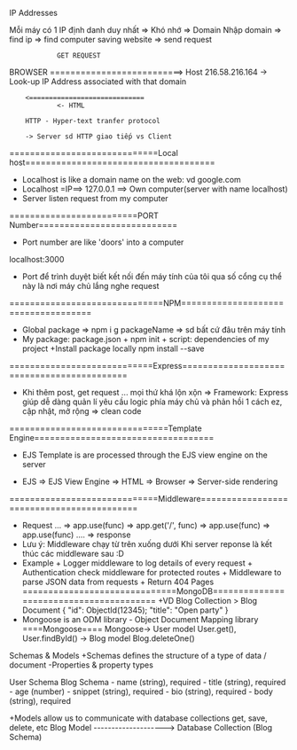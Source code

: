 IP Addresses

Mỗi máy có 1 IP định danh duy nhất => Khó nhớ => Domain
Nhập domain => find ip => find computer saving website => send request

                GET REQUEST
BROWSER  ==========================> Host 216.58.216.164
            -> Look-up IP Address
            associated with that domain

        <=============================
                <- HTML

        HTTP - Hyper-text tranfer protocol

        -> Server sd HTTP giao tiếp vs Client


=============================Local host=====================================
+ Localhost is like a domain name on the web: vd google.com
+ Localhost =IP==> 127.0.0.1 ==> Own computer(server with name localhost)
+ Server listen request from my computer

 =========================PORT Number===========================
 + Port number are like 'doors' into a computer

 localhost:3000
 + Port để trình duyệt biết kết nối đến máy tính của tôi qua số cổng cụ thể này là nơi máy chủ lắng nghe request

 ==============================NPM====================================
 + Global package => npm i g packageName => sd bất cứ đâu trên máy tính
 + My package: package.json 
        + npm init
        + script: dependencies of my project
 +Install package locally npm install --save 

 ============================Express===========================================
 + Khi thêm post, get request ... mọi thứ khá lộn xộn
 => Framework: Express giúp dễ dàng quản lí yêu cầu logic phía máy chủ và 
 phản hồi 1 cách ez, cập nhật, mở rộng
 => clean code

 ===============================Template Engine===================================
 + EJS Template is are processed through the EJS view engine on the server

 + EJS => EJS View Engine => HTML => Browser 
 => Server-side rendering 

 =============================Middleware==========================================

 + Request ... => app.use(func) => app.get('/', func) => app.use(func)
  => app.use(func) .... => response
 + Lưu ý: Middleware chạy từ trên xuống dưới
 Khi server reponse là kết thúc các middleware sau :D 
 + Example
        + Logger middleware to log details of every request
        + Authentication check middleware for protected routes
        + Middleware to parse JSON data from requests
        + Return 404 Pages      
==============================MongoDB========================================
 +VD Blog Collection > Blog Document {
        "id": ObjectId(12345);
        "title": "Open party"
 }
 + Mongoose is an ODM library - Object Document Mapping library
        ====Mongoose====
 Mongoose-> User model User.get(), User.findById()
         -> Blog model Blog.deleteOne()

 Schemas & Models
 +Schemas defines the structure of a type of data / document
  -Properties & property types

  User Schema                               Blog Schema
     - name (string), required                    - title (string), required
     - age (number)                               - snippet (string), required
     - bio (string), required                     - body (string), required

+Models allow us to communicate with database collections
                    get, save, delete, etc
  Blog Model        --------------------> Database Collection
  (Blog Schema)